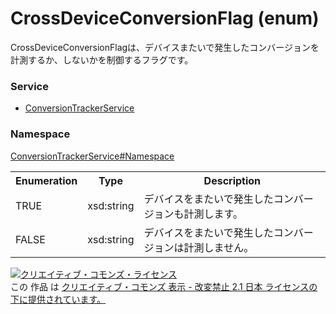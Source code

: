 # CrossDeviceConversionFlag (enum)
CrossDeviceConversionFlagは、デバイスまたいで発生したコンバージョンを計測するか、しないかを制御するフラグです。

### Service
+ [ConversionTrackerService](../../services/ConversionTrackerService.md)

### Namespace
[ConversionTrackerService#Namespace](../../services/ConversionTrackerService.md#namespace)

<table>
 <tr>
  <th>Enumeration </th>
  <th>Type</th>
  <th>Description</th>
 <tr>
  <td>TRUE</td>
  <td>xsd:string</td>
  <td>デバイスをまたいで発生したコンバージョンも計測します。</td>
 </tr>
 <tr>
  <td>FALSE</td>
  <td>xsd:string</td>
  <td>デバイスをまたいで発生したコンバージョンは計測しません。</td>
 </tr>
</table>

<a rel="license" href="http://creativecommons.org/licenses/by-nd/2.1/jp/"><img alt="クリエイティブ・コモンズ・ライセンス" style="border-width:0" src="https://i.creativecommons.org/l/by-nd/2.1/jp/88x31.png" /></a><br />この 作品 は <a rel="license" href="http://creativecommons.org/licenses/by-nd/2.1/jp/">クリエイティブ・コモンズ 表示 - 改変禁止 2.1 日本 ライセンスの下に提供されています。</a>
